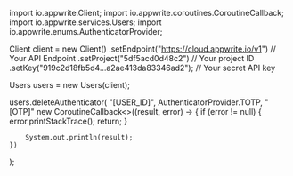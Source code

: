import io.appwrite.Client;
import io.appwrite.coroutines.CoroutineCallback;
import io.appwrite.services.Users;
import io.appwrite.enums.AuthenticatorProvider;

Client client = new Client()
    .setEndpoint("https://cloud.appwrite.io/v1") // Your API Endpoint
    .setProject("5df5acd0d48c2") // Your project ID
    .setKey("919c2d18fb5d4...a2ae413da83346ad2"); // Your secret API key

Users users = new Users(client);

users.deleteAuthenticator(
    "[USER_ID]",
    AuthenticatorProvider.TOTP,
    "[OTP]"
    new CoroutineCallback<>((result, error) -> {
        if (error != null) {
            error.printStackTrace();
            return;
        }

        System.out.println(result);
    })
);
